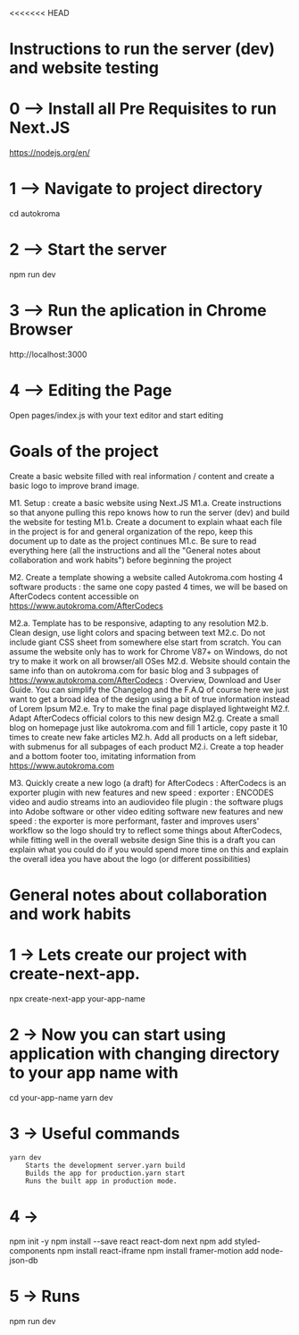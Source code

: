 <<<<<<< HEAD

# Instructions to run the server (dev) and website testing

# 0 --> Install all Pre Requisites to run Next.JS
https://nodejs.org/en/

# 1 --> Navigate to project directory
cd autokroma

# 2 --> Start the server
npm run dev

# 3 --> Run the aplication in Chrome Browser
http://localhost:3000

# 4 --> Editing the Page
Open pages/index.js with your text editor and start editing

# Goals of the project

Create a basic website filled with real information / content and create a basic logo to improve brand image.


M1. Setup : create a basic website using Next.JS
M1.a. Create instructions so that anyone pulling this repo knows how to run the server (dev) and build the website for testing 
M1.b. Create a document to explain whaat each file in the project is for and general organization of the repo, keep this document up to date as the project continues
M1.c. Be sure to read everything here (all the instructions and all the "General notes about collaboration and work habits") before beginning the project

M2. Create a template showing a website called Autokroma.com hosting 4 software products : the same one copy pasted 4 times, we will be based on AfterCodecs content accessible on https://www.autokroma.com/AfterCodecs

M2.a. Template has to be responsive, adapting to any resolution
M2.b. Clean design, use light colors and spacing between text
M2.c. Do not include giant CSS sheet from somewhere else start from scratch. You can assume the website only has to work for Chrome V87+ on Windows, do not try to make it work on all browser/all OSes
M2.d. Website should contain the same info than on autokroma.com for basic blog and 3 subpages of https://www.autokroma.com/AfterCodecs : Overview, Download and User Guide. You can simplify the Changelog and the F.A.Q of course here we just want to get a broad idea of the design using a bit of true information instead of Lorem Ipsum
M2.e. Try to make the final page displayed lightweight
M2.f. Adapt AfterCodecs official colors to this new design
M2.g. Create a small blog on homepage just like autokroma.com and fill 1 article, copy paste it 10 times to create new fake articles
M2.h. Add all products on a left sidebar, with submenus for all subpages of each product
M2.i. Create a top header and a bottom footer too, imitating information from https://www.autokroma.com


M3. Quickly create a new logo (a draft) for AfterCodecs :
    AfterCodecs is an exporter plugin with new features and new speed :
		exporter : ENCODES video and audio streams into an audiovideo file
		plugin : the software plugs into Adobe software or other video editing software
		new features and new speed : the exporter is more performant, faster and improves users' workflow
	so the logo should try to reflect some things about AfterCodecs, while fitting well in the overall website design 
	Sine this is a draft you can explain what you could do if you would spend more time on this and explain the overall idea you have about the logo (or different possibilities)

 
# General notes about collaboration and work habits
# 1 ->  Lets create our project with create-next-app.
npx create-next-app your-app-name
# 2 -> Now you can start using application with changing directory to your app name with
cd your-app-name
yarn dev
# 3 -> Useful commands
	yarn dev
		Starts the development server.yarn build
		Builds the app for production.yarn start
		Runs the built app in production mode.
# 4 -> 
npm init -y
npm install --save react react-dom next
npm add styled-components
npm install react-iframe
npm install framer-motion
add node-json-db
# 5 -> Runs
npm run dev

